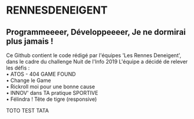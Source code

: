 # RENNESDENEIGENT
## Programmeeeer, Développeeeer, Je ne dormirai plus jamais !

Ce Github contient le code rédigé par l'équipes 'Les Rennes Deneigent', dans le cadre du challenge Nuit de l'Info 2019
L'équipe a décidé de relever les défis :</br>
  • ATOS - 404 GAME FOUND </br>
  • Change le Game</br>
  • Rickroll moi pour une bonne cause</br>
  • INNOV' dans TA pratique SPORTIVE</br>
  • Félindra ! Tête de tigre (responsive)</br>


TOTO TEST TATA